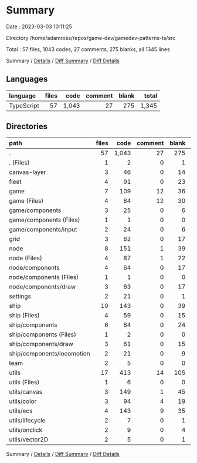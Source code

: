 # Summary

Date : 2023-03-03 10:11:25

Directory /home/adamross/repos/game-dev/gamedev-patterns-ts/src

Total : 57 files,  1043 codes, 27 comments, 275 blanks, all 1345 lines

Summary / [Details](details.md) / [Diff Summary](diff.md) / [Diff Details](diff-details.md)

## Languages
| language | files | code | comment | blank | total |
| :--- | ---: | ---: | ---: | ---: | ---: |
| TypeScript | 57 | 1,043 | 27 | 275 | 1,345 |

## Directories
| path | files | code | comment | blank | total |
| :--- | ---: | ---: | ---: | ---: | ---: |
| . | 57 | 1,043 | 27 | 275 | 1,345 |
| . (Files) | 1 | 2 | 0 | 1 | 3 |
| canvas-layer | 3 | 46 | 0 | 14 | 60 |
| fleet | 4 | 91 | 0 | 23 | 114 |
| game | 7 | 109 | 12 | 36 | 157 |
| game (Files) | 4 | 84 | 12 | 30 | 126 |
| game/components | 3 | 25 | 0 | 6 | 31 |
| game/components (Files) | 1 | 1 | 0 | 0 | 1 |
| game/components/input | 2 | 24 | 0 | 6 | 30 |
| grid | 3 | 62 | 0 | 17 | 79 |
| node | 8 | 151 | 1 | 39 | 191 |
| node (Files) | 4 | 87 | 1 | 22 | 110 |
| node/components | 4 | 64 | 0 | 17 | 81 |
| node/components (Files) | 1 | 1 | 0 | 0 | 1 |
| node/components/draw | 3 | 63 | 0 | 17 | 80 |
| settings | 2 | 21 | 0 | 1 | 22 |
| ship | 10 | 143 | 0 | 39 | 182 |
| ship (Files) | 4 | 59 | 0 | 15 | 74 |
| ship/components | 6 | 84 | 0 | 24 | 108 |
| ship/components (Files) | 1 | 2 | 0 | 0 | 2 |
| ship/components/draw | 3 | 61 | 0 | 15 | 76 |
| ship/components/locomotion | 2 | 21 | 0 | 9 | 30 |
| team | 2 | 5 | 0 | 0 | 5 |
| utils | 17 | 413 | 14 | 105 | 532 |
| utils (Files) | 1 | 6 | 0 | 0 | 6 |
| utils/canvas | 3 | 149 | 1 | 45 | 195 |
| utils/color | 3 | 94 | 4 | 19 | 117 |
| utils/ecs | 4 | 143 | 9 | 35 | 187 |
| utils/lifecycle | 2 | 7 | 0 | 1 | 8 |
| utils/onclick | 2 | 9 | 0 | 4 | 13 |
| utils/vector2D | 2 | 5 | 0 | 1 | 6 |

Summary / [Details](details.md) / [Diff Summary](diff.md) / [Diff Details](diff-details.md)